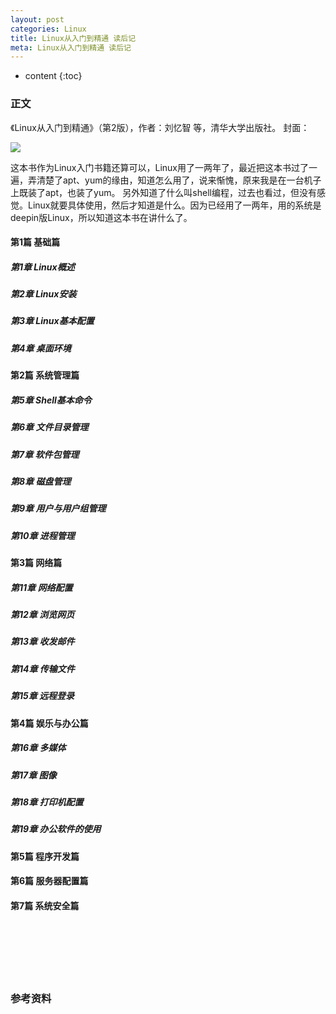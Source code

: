 ```yaml
---
layout: post
categories: Linux
title: Linux从入门到精通 读后记
meta: Linux从入门到精通 读后记
---
```

* content
{:toc}

### 正文

《Linux从入门到精通》（第2版），作者：刘忆智 等，清华大学出版社。 封面：

![]({{site.baseurl}}/images/20201123/20201123100846.png)

这本书作为Linux入门书籍还算可以，Linux用了一两年了，最近把这本书过了一遍，弄清楚了apt、yum的缘由，知道怎么用了，说来惭愧，原来我是在一台机子上既装了apt，也装了yum。
另外知道了什么叫shell编程，过去也看过，但没有感觉。Linux就要具体使用，然后才知道是什么。因为已经用了一两年，用的系统是deepin版Linux，所以知道这本书在讲什么了。

#### 第1篇 基础篇

##### 第1章 Linux概述

##### 第2章 Linux安装

##### 第3章 Linux基本配置

##### 第4章 桌面环境

#### 第2篇 系统管理篇

##### 第5章 Shell基本命令

##### 第6章 文件目录管理

##### 第7章 软件包管理

##### 第8章 磁盘管理

##### 第9章 用户与用户组管理

##### 第10章 进程管理

#### 第3篇 网络篇

##### 第11章 网络配置

##### 第12章 浏览网页

##### 第13章 收发邮件

##### 第14章 传输文件

##### 第15章 远程登录

#### 第4篇 娱乐与办公篇

##### 第16章 多媒体

##### 第17章 图像

##### 第18章 打印机配置

##### 第19章 办公软件的使用

#### 第5篇 程序开发篇

#### 第6篇 服务器配置篇

#### 第7篇 系统安全篇

<br/><br/><br/><br/><br/>
### 参考资料

